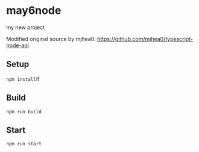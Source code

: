 # may6node

my new project

Modified original source by mjhea0: https://github.com/mjhea0/typescript-node-api

## Setup





































`npm install`ff












## Build







`npm run build`





## Start

`npm run start`


